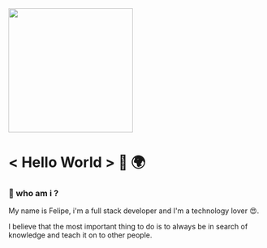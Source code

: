 <img src="https://miro.medium.com/max/3200/1*0KFB17_NGTPB0XWyc4BSgQ.jpeg"  height="245px">

# < Hello  World >  👋 🌍


### 🤳 who am i ?
My name is Felipe, i'm a full stack developer and I'm a technology lover 😍.


I believe that the most important thing to do is to always be
in search of knowledge and teach it on to other people.




